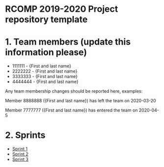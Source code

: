 RCOMP 2019-2020 Project repository template
===========================================
# 1. Team members (update this information please) #
  * 1111111 - {First and last name} 
  * 2222222 - {First and last name} 
  * 3333333 - {First and last name} 
  * 4444444 - {First and last name}  

Any team membership changes should be reported here, examples:

Member 8888888 ({First and last name}) has left the team on 2020-03-20

Member 7777777 ({First and last name}) has entered the team on 2020-04-5
# 2. Sprints #
  * [Sprint 1](doc/sprint1/)
  * [Sprint 2](doc/sprint2/)
  * [Sprint 3](doc/sprint3/)

